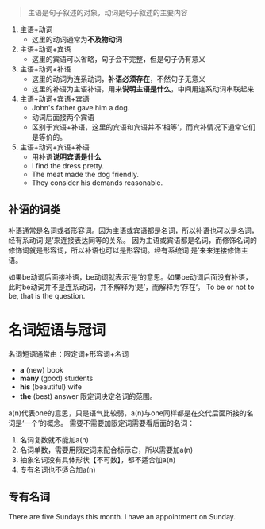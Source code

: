 >主语是句子叙述的对象，动词是句子叙述的主要内容

1. 主语+动词
	- 这里的动词通常为**不及物动词**
2. 主语+动词+宾语
	- 这里的宾语可以省略，句子会不完整，但是句子仍有意义
3. 主语+动词+补语
	- 这里的动词为连系动词，**补语必须存在**，不然句子无意义
	- 这里的补语为主语补语，用来**说明主语是什么**，中间用连系动词串联起来
1. 主语+动词+宾语+宾语
	- John's father gave him a dog.
	- 动词后面接两个宾语
	- 区别于宾语+补语，这里的宾语和宾语并不‘相等’，而宾补情况下通常它们是等价的。
1. 主语+动词+宾语+补语
	- 用补语**说明宾语是什么**
	- I find the dress pretty.
	- The meat made the dog friendly.
	- They consider his demands reasonable.
## 补语的词类
补语通常是名词或者形容词。因为主语或宾语都是名词，所以补语也可以是名词，经有系动词‘是’来连接表达同等的关系。
因为主语或宾语都是名词，而修饰名词的修饰词就是形容词，所以补语也可以是形容词。经有系统词‘是’来来连接修饰主语。

如果be动词后面接补语，be动词就表示‘是’的意思。如果be动词后面没有补语，此时be动词并不是连系动词，并不解释为‘是’，而解释为‘存在‘。
To be or not to be, that is the question.

# 名词短语与冠词
名词短语通常由：限定词+形容词+名词
- **a** (new) book
- **many** (good) students
- **his** (beautiful) wife
- **the** (best) answer
限定词决定名词的范围。

a(n)代表one的意思，只是语气比较弱，a(n)与one同样都是在交代后面所接的名词是‘一个’的概念。
需要不需要加限定词需要看后面的名词：
1. 名词复数就不能加a(n)
2. 名词单数，需要用限定词来配合标示它，所以需要加a(n)
3. 抽象名词没有具体形状【不可数】，都不适合加a(n)
4. 专有名词也不适合加a(n)
## 专有名词
There are five Sundays this month.
I have an appointment on Sunday.